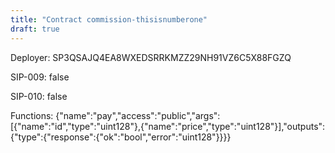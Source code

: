 ```yaml
---
title: "Contract commission-thisisnumberone"
draft: true
---
```

Deployer: SP3QSAJQ4EA8WXEDSRRKMZZ29NH91VZ6C5X88FGZQ

SIP-009: false

SIP-010: false

Functions:
{"name":"pay","access":"public","args":[{"name":"id","type":"uint128"},{"name":"price","type":"uint128"}],"outputs":{"type":{"response":{"ok":"bool","error":"uint128"}}}}
